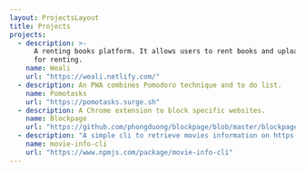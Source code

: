 ```yaml
---
layout: ProjectsLayout
title: Projects
projects:
  - description: >-
      A renting books platform. It allows users to rent books and upload books
      for renting.
    name: Weali
    url: "https://weali.netlify.com/"
  - description: An PWA combines Pomodoro technique and to do list.
    name: Pomotasks
    url: "https://pomotasks.surge.sh"
  - description: A Chrome extension to block specific websites.
    name: Blockpage
    url: "https://github.com/phongduong/blockpage/blob/master/blockpage.crx"
  - description: "A simple cli to retrieve movies information on https://yts.ag/"
    name: movie-info-cli
    url: "https://www.npmjs.com/package/movie-info-cli"
---
```


<pages-Projects />
